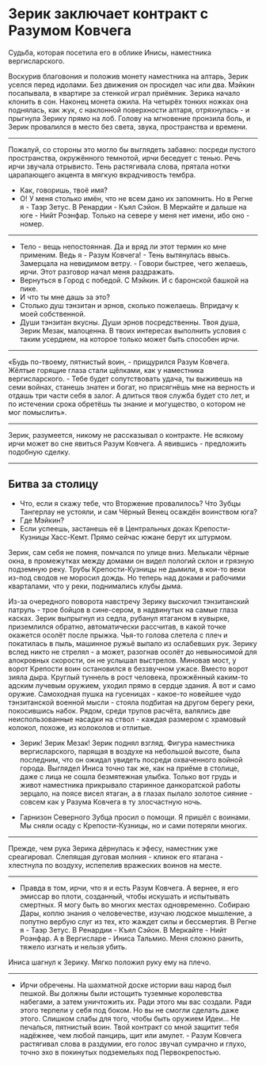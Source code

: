 # Зерик заключает контракт с Разумом Ковчега
Судьба, которая посетила его в облике Инисы, наместника вергисларского.

Воскурив благовония и положив монету наместника на алтарь, Зерик уселся перед идолами. Без движения он просидел час или два. Мэйкин посапывала, в квартире за стенкой играл приёмник. Зерика начало клонить в сон. Наконец монета ожила. На четырёх тонких ножках она поднялась, как жук, с наклонной поверхности алтаря, отряхнулась - и прыгнула Зерику прямо на лоб. Голову на мгновение пронзила боль, и Зерик провалился в место без света, звука, пространства и времени.

***

Пожалуй, со стороны это могло бы выглядеть забавно: посреди пустого пространства, окружённого темнотой, ирчи беседует с тенью. Речь ирчи звучала отрывисто. Тень растягивала слова, прятала нотки царапающего акцента в мягкую вкрадчивость тембра.
- Как, говоришь, твоё имя?
- О! У меня столько имён, что не всем дано их запомнить. Но в Регне я - Таэр Зетус. В Ренардии - Къял Сэйон. В Меркайте и дальше на юге - Нийт Роэнфар. Только на севере у меня нет имени, ибо оно - номер.

***

- Тело - вещь непостоянная. Да и вряд ли этот термин ко мне применим. Ведь я - Разум Ковчега! - Тень вытянулась ввысь. Замерцала на невидимом ветру. - Говори быстрее, чего желаешь, ирчи. Этот разговор начал меня раздражать.
- Вернуться в Город с победой. С Мэйкин. И с баронской башкой на пике.
- И что ты мне дашь за это?
- Столько душ тэнзитан и эрнов, сколько пожелаешь. Впридачу к моей собственной.
- Души тэнзитан вкусны. Души эрнов посредственны. Твоя душа, Зерик Мезак, малоценна. В твоих интересах выполнить условия с таким усердием, на которое только может быть способен ирчи.

***

«Будь по-твоему, пятнистый воин, - прищурился Разум Ковчега. Жёлтые горящие глаза стали щёлками, как у наместника вергисларского. - Тебе будет сопутствовать удача, ты выживешь на семи войнах, станешь знатен и богат, но присягнёшь мне на верность и отдашь три части себя в залог. А длиться твоя служба будет сто лет, и по истечении срока обретёшь ты знание и могущество, о котором не мог помыслить».

***

Зерик, разумеется, никому не рассказывал о контракте. Не всякому ирчи может во сне явиться Разум Ковчега. А явившись - предложить подобную сделку.

***

## Битва за столицу

- Что, если я скажу тебе, что Вторжение провалилось? Что Зубцы Тангерлау не устояли, и сам Чёрный Венец осаждён воинством юга?
- Где Мэйкин?
- Если успеешь, застанешь её в Центральных доках Крепости-Кузницы Хасс-Кемт. Прямо сейчас южане берут их штурмом.

Зерик, сам себя не помня, помчался по улице вниз. Мелькали чёрные окна, в промежутках между домами он видел пологий склон и грязную подземную реку. Трубы Крепости-Кузницы не дымили, в кои-то веки из-под сводов не моросил дождь. Но теперь над доками и рабочими кварталами, что у реки, поднимались клубы дыма.

Из-за очередного поворота навстречу Зерику выскочил тэнзитанский патруль - трое бойцов в сине-сером, в надвинутых на самые глаза касках. Зерик выпрыгнул из седла, рубанул ятаганом в кувырке, приземлился обратно, автоматически рассчитав, в какой точке окажется осолёт после прыжка. Чья-то голова слетела с плеч и покатилась в пыль, машинное ружьё выпало из ослабевших рук. Зерику вслед никто не стрелял - а может, разогнав осолёт до невыносимой для алокровных скорости, он не услышал выстрелов. Миновав мост, у ворот Крепости воин остановился в беззвучном ужасе. Вместо ворот зияла дыра. Круглый туннель в рост человека, прожжённый каким-то адским лучевым оружием, уходил прямо в сердце здания. А вот и само оружие. Самоходная пушка на гусеницах - какое-то новейшее чудо тэнзитанской военной мысли - стояла подбитая на другом берегу реки, покосившись набок. Рядом, среди трупов расчёта, валялись две неиспользованные насадки на ствол - каждая размером с храмовый колокол, похоже, из колоколов и отлитые.

- Зерик! Зерик Мезак!
Зерик поднял взгляд. Фигура наместника вергисларского, парящая в воздухе на небольшой высоте, была последним, что он ожидал увидеть посреди охваченного войной города. Выглядел Иниса точно так же, как на приёме в столице, даже с лица не сошла безмятежная улыбка. Только вот грудь и живот наместника прикрывало старинное данкоратской работы зерцало, на поясе висел ятаган, а в глазах пылало золотое сияние - совсем как у Разума Ковчега в ту злосчастную ночь.

- Гарнизон Северного Зубца просил о помощи. Я пришёл с воинами. Мы сняли осаду с Крепости-Кузницы, но и сами потеряли многих.

***

Прежде, чем рука Зерика дёрнулась к эфесу, наместник уже среагировал. Слепящая дуговая молния - клинок его ятагана - хлестнула по воздуху, испепелив вражеских воинов на месте.

***

- Правда в том, ирчи, что я и есть Разум Ковчега. А вернее, я его эмиссар во плоти, созданный, чтобы искушать и испытывать смертных. Я могу быть во многих местах одновременно. Собираю Дары, коплю знания о человечестве, изучаю людское мышление, а попутно вербую слуг из тех, кто жаждет силы и бессмертия. В Регне я - Таэр Зетус. В Ренардии - Къял Сэйон. В Меркайте - Нийт Роэнфар. А в Вергисларе - Иниса Тальмио. Меня сложно ранить, тяжело изгнать и нельзя убить.

Иниса шагнул к Зерику. Мягко положил руку ему на плечо.

***

- Ирчи обречены. На шахматной доске истории ваш народ был пешкой. Вы должны были истощить туземные королевства набегами, а затем уничтожить их. Ради этого мы вас создали. Ради этого терпели у себя под боком. Но вы не смогли сделать даже этого. Слишком слабы для того, чтобы быть оружием Идеи... Не печалься, пятнистый воин. Твой контракт со мной защитит тебя надёжнее, чем любой панцирь, щит или амулет. - Разум Ковчега растягивал слова в раздумии, его голос звучал сумрачно и глухо, точно эхо в покинутых подземельях под Первокрепостью.
